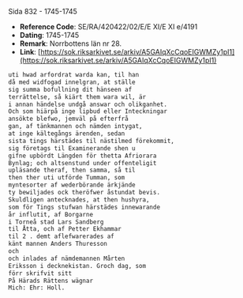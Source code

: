 Sida 832 - 1745-1745

- **Reference Code**: SE/RA/420422/02/E/E XI/E XI e/4191
- **Dating**: 1745-1745
- **Remark**: Norrbottens län nr 28.
- **Link**: [https://sok.riksarkivet.se/arkiv/A5GAIqXcCqoEIGWMZy1pI1](https://sok.riksarkivet.se/arkiv/A5GAIqXcCqoEIGWMZy1pI1)

```txt linenums="1"
uti hwad arfordrat warda kan, til han
då med widfogad innelgran, at ställe
sig summa bofullning dit hänseen af
terrättelse, så kiärt them wara wil, är
i annan händelse undgå answar och olikganhet.
Och som hiärpå inge lipbud eller Inteckningar
ansökte blefwo, jemväl på efterfrå
gan, af tänkmannen och nämden intygat,
at inge kältegångs ärenden, sedan
sista tings härstädes til nästilmed förekommit,
sig företags til Examinerande shen u
gifne upbördt Längden för thetta Afriorara
Bynlag; och altsenstund under offenteligit
upläsande theraf, then samma, så til
then ther uti utförde Tumman, som
myntesorter af wederbörande ärkjände
ty bewiljades ock theröfwer åstundat bevis.
Skuldligen antecknades, at then hushyra,
som för Tings stufwan härstädes innewarande
år influtit, af Borgarne
i Torneå stad Lars Sandberg
til Åtta, och af Petter Ekhammar
til 2 . demt aflefwarerades af
känt mannen Anders Thuresson
och
och inlades af nämdemannen Mårten
Eriksson i decknekistan. Groch dag, som
förr skrifvit sitt
På Härads Rättens wägnar
Mich: Ehr: Holl.
```
